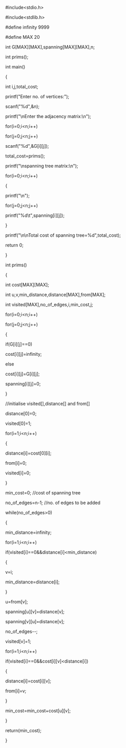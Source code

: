 #include<stdio.h>

#include<stdlib.h>

#define infinity 9999

#define MAX 20

int G[MAX][MAX],spanning[MAX][MAX],n;

int prims(); 

int main()

{

int i,j,total_cost;

printf("Enter no. of vertices:");

scanf("%d",&n);

printf("\nEnter the adjacency matrix:\n");

for(i=0;i<n;i++)

for(j=0;j<n;j++)

scanf("%d",&G[i][j]);

total_cost=prims();

printf("\nspanning tree matrix:\n");

for(i=0;i<n;i++)

{

printf("\n");

for(j=0;j<n;j++)

printf("%d\t",spanning[i][j]);

}

printf("\n\nTotal cost of spanning tree=%d",total_cost);

return 0;

} 

int prims()

{

int cost[MAX][MAX];

int u,v,min_distance,distance[MAX],from[MAX];

int visited[MAX],no_of_edges,i,min_cost,j;

for(i=0;i<n;i++)

for(j=0;j<n;j++)

{

if(G[i][j]==0)

cost[i][j]=infinity;

else

cost[i][j]=G[i][j];

spanning[i][j]=0;

}

//initialise visited[],distance[] and from[]

distance[0]=0;

visited[0]=1;

for(i=1;i<n;i++)

{

distance[i]=cost[0][i];

from[i]=0;

visited[i]=0;

}

min_cost=0; //cost of spanning tree

no_of_edges=n-1; //no. of edges to be added

while(no_of_edges>0)

{

min_distance=infinity;

for(i=1;i<n;i++)

if(visited[i]==0&&distance[i]<min_distance)

{

v=i;

min_distance=distance[i];

}

u=from[v];

spanning[u][v]=distance[v];

spanning[v][u]=distance[v];

no_of_edges--;

visited[v]=1;

for(i=1;i<n;i++)

if(visited[i]==0&&cost[i][v]<distance[i])

{

distance[i]=cost[i][v];

from[i]=v;

}

min_cost=min_cost+cost[u][v];

}

return(min_cost);

}
